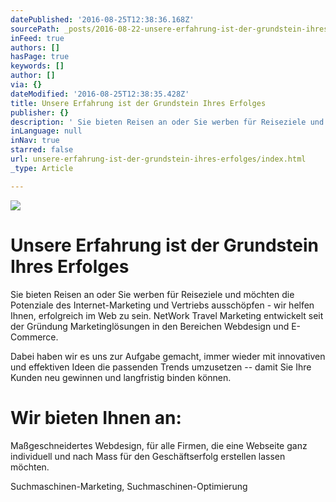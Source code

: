 ```yaml
---
datePublished: '2016-08-25T12:38:36.168Z'
sourcePath: _posts/2016-08-22-unsere-erfahrung-ist-der-grundstein-ihres-erfolges.md
inFeed: true
authors: []
hasPage: true
keywords: []
author: []
via: {}
dateModified: '2016-08-25T12:38:35.428Z'
title: Unsere Erfahrung ist der Grundstein Ihres Erfolges
publisher: {}
description: ' Sie bieten Reisen an oder Sie werben für Reiseziele und möchten die Potenziale des Internet-Marketing und Vertriebs ausschöpfen - wir helfen Ihnen, erfolgreich im Web zu sein. NetWork Travel Marketing entwickelt seit der Gründung Marketinglösungen in den Bereichen Webdesign und E-Commerce.'
inLanguage: null
inNav: true
starred: false
url: unsere-erfahrung-ist-der-grundstein-ihres-erfolges/index.html
_type: Article

---
```

![](https://the-grid-user-content.s3-us-west-2.amazonaws.com/6b90bf9d-2184-448c-8e2f-51445f22e0af.jpg)

# Unsere Erfahrung ist der Grundstein Ihres Erfolges

Sie bieten Reisen an oder Sie werben für Reiseziele und möchten die Potenziale des Internet-Marketing und Vertriebs ausschöpfen - wir helfen Ihnen, erfolgreich im Web zu sein. NetWork Travel Marketing entwickelt seit der Gründung Marketinglösungen in den Bereichen Webdesign und E-Commerce.

Dabei haben wir es uns zur Aufgabe gemacht, immer wieder mit innovativen und effektiven Ideen die passenden Trends umzusetzen -- damit Sie Ihre Kunden neu gewinnen und langfristig binden können.

# Wir bieten Ihnen an:

Maßgeschneidertes Webdesign, für alle Firmen, die eine Webseite ganz individuell und nach Mass für den Geschäftserfolg erstellen lassen möchten.

Suchmaschinen-Marketing, Suchmaschinen-Optimierung